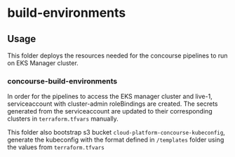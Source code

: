 # build-environments

## Usage

This folder deploys the resources needed for the concourse pipelines to run on EKS Manager cluster.

### concourse-build-environments

In order for the pipelines to access the EKS manager cluster and live-1, serviceaccount with cluster-admin roleBindings are created. The secrets generated from the serviceaccount are updated to their corresponding clusters in `terraform.tfvars` manually. 

This folder also bootstrap s3 bucket `cloud-platform-concourse-kubeconfig`, generate the kubeconfig with the format defined in `/templates` folder using the values from `terraform.tfvars`
